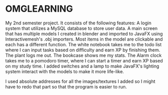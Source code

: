 # OMGLEARNING
My 2nd semester project. 
It consists of the following features:
A login system that utilizes a MySQL database to store user data.
A main screen that has multiple models I created in blender and imported to JavaFX using Interactivemesh's .obj importers. 
Most items in the model are clickable and each has a different function.
The white notebook takes me to the todo list where I can input tasks based on difficulty and earn XP by finishing them.
The plant logs me out.
The bookcase shows me my stats.
The Alarm clock takes me to a pomodoro timer, where I can start a timer and earn XP based on my study time.
I added switches and a lamp to make JavaFX's lighting system interact with the models to make it more life-like.

I used absolute addresses for all the images/textures I added so I might have to redo that part so that the program is easier to run.
